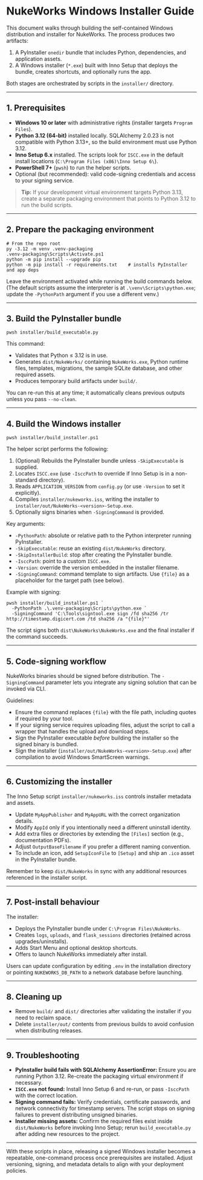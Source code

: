 # NukeWorks Windows Installer Guide

This document walks through building the self-contained Windows distribution and installer for NukeWorks. The process produces two artifacts:

1. A PyInstaller `onedir` bundle that includes Python, dependencies, and application assets.
2. A Windows installer (`*.exe`) built with Inno Setup that deploys the bundle, creates shortcuts, and optionally runs the app.

Both stages are orchestrated by scripts in the `installer/` directory.

---

## 1. Prerequisites

- **Windows 10 or later** with administrative rights (installer targets `Program Files`).
- **Python 3.12 (64-bit)** installed locally. SQLAlchemy 2.0.23 is not compatible with Python 3.13+, so the build environment must use Python 3.12.
- **Inno Setup 6.x** installed. The scripts look for `ISCC.exe` in the default install locations (`C:\Program Files (x86)\Inno Setup 6\`).
- **PowerShell 7+** (`pwsh`) to run the helper scripts.
- Optional (but recommended): valid code-signing credentials and access to your signing service.

> **Tip:** If your development virtual environment targets Python 3.13, create a separate packaging environment that points to Python 3.12 to run the build scripts.

---

## 2. Prepare the packaging environment

```pwsh
# From the repo root
py -3.12 -m venv .venv-packaging
.venv-packaging\Scripts\Activate.ps1
python -m pip install --upgrade pip
python -m pip install -r requirements.txt    # installs PyInstaller and app deps
```

Leave the environment activated while running the build commands below. (The default scripts assume the interpreter is at `.\venv\Scripts\python.exe`; update the `-PythonPath` argument if you use a different venv.)

---

## 3. Build the PyInstaller bundle

```pwsh
pwsh installer/build_executable.py
```

This command:

- Validates that Python ≤ 3.12 is in use.
- Generates `dist/NukeWorks/` containing `NukeWorks.exe`, Python runtime files, templates, migrations, the sample SQLite database, and other required assets.
- Produces temporary build artifacts under `build/`.

You can re-run this at any time; it automatically cleans previous outputs unless you pass `--no-clean`.

---

## 4. Build the Windows installer

```pwsh
pwsh installer/build_installer.ps1
```

The helper script performs the following:

1. (Optional) Rebuilds the PyInstaller bundle unless `-SkipExecutable` is supplied.
2. Locates `ISCC.exe` (use `-IsccPath` to override if Inno Setup is in a non-standard directory).
3. Reads `APPLICATION_VERSION` from `config.py` (or use `-Version` to set it explicitly).
4. Compiles `installer/nukeworks.iss`, writing the installer to `installer/out/NukeWorks-<version>-Setup.exe`.
5. Optionally signs binaries when `-SigningCommand` is provided.

Key arguments:

- `-PythonPath`: absolute or relative path to the Python interpreter running PyInstaller.
- `-SkipExecutable`: reuse an existing `dist/NukeWorks` directory.
- `-SkipInstallerBuild`: stop after creating the PyInstaller bundle.
- `-IsccPath`: point to a custom `ISCC.exe`.
- `-Version`: override the version embedded in the installer filename.
- `-SigningCommand`: command template to sign artifacts. Use `{file}` as a placeholder for the target path (see below).

Example with signing:

```pwsh
pwsh installer/build_installer.ps1 `
  -PythonPath .\.venv-packaging\Scripts\python.exe `
  -SigningCommand 'C:\Tools\signtool.exe sign /fd sha256 /tr http://timestamp.digicert.com /td sha256 /a "{file}"'
```

The script signs both `dist\NukeWorks\NukeWorks.exe` and the final installer if the command succeeds.

---

## 5. Code-signing workflow

NukeWorks binaries should be signed before distribution. The `-SigningCommand` parameter lets you integrate any signing solution that can be invoked via CLI.

Guidelines:

- Ensure the command replaces `{file}` with the file path, including quotes if required by your tool.
- If your signing service requires uploading files, adjust the script to call a wrapper that handles the upload and download steps.
- Sign the PyInstaller executable *before* building the installer so the signed binary is bundled.
- Sign the installer (`installer/out/NukeWorks-<version>-Setup.exe`) after compilation to avoid Windows SmartScreen warnings.

---

## 6. Customizing the installer

The Inno Setup script `installer/nukeworks.iss` controls installer metadata and assets.

- Update `MyAppPublisher` and `MyAppURL` with the correct organization details.
- Modify `AppId` only if you intentionally need a different uninstall identity.
- Add extra files or directories by extending the `[Files]` section (e.g., documentation PDFs).
- Adjust `OutputBaseFilename` if you prefer a different naming convention.
- To include an icon, add `SetupIconFile` to `[Setup]` and ship an `.ico` asset in the PyInstaller bundle.

Remember to keep `dist/NukeWorks` in sync with any additional resources referenced in the installer script.

---

## 7. Post-install behaviour

The installer:

- Deploys the PyInstaller bundle under `C:\Program Files\NukeWorks`.
- Creates `logs`, `uploads`, and `flask_sessions` directories (retained across upgrades/uninstalls).
- Adds Start Menu and optional desktop shortcuts.
- Offers to launch NukeWorks immediately after install.

Users can update configuration by editing `.env` in the installation directory or pointing `NUKEWORKS_DB_PATH` to a network database before launching.

---

## 8. Cleaning up

- Remove `build/` and `dist/` directories after validating the installer if you need to reclaim space.
- Delete `installer/out/` contents from previous builds to avoid confusion when distributing releases.

---

## 9. Troubleshooting

- **PyInstaller build fails with SQLAlchemy AssertionError:** Ensure you are running Python 3.12. Re-create the packaging virtual environment if necessary.
- **`ISCC.exe` not found:** Install Inno Setup 6 and re-run, or pass `-IsccPath` with the correct location.
- **Signing command fails:** Verify credentials, certificate passwords, and network connectivity for timestamp servers. The script stops on signing failures to prevent distributing unsigned binaries.
- **Installer missing assets:** Confirm the required files exist inside `dist/NukeWorks` before invoking Inno Setup; rerun `build_executable.py` after adding new resources to the project.

---

With these scripts in place, releasing a signed Windows installer becomes a repeatable, one-command process once prerequisites are installed. Adjust versioning, signing, and metadata details to align with your deployment policies.
